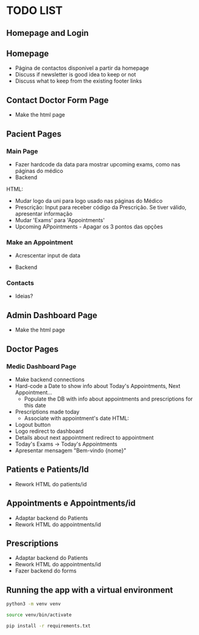 # TODO LIST

## Homepage and Login
## Homepage
- Página de contactos disponivel a partir da homepage
- Discuss if newsletter is good idea to keep or not 
- Discuss what to keep from the existing footer links

## Contact Doctor Form Page
- Make the html page

## Pacient Pages
### Main Page
- Fazer hardcode da data para mostrar upcoming exams, como nas páginas do médico
- Backend 

HTML:
- Mudar logo da uni para logo usado nas páginas do Médico
- Prescrição: Input para receber código da Prescrição. Se tiver válido, apresentar informação
- Mudar 'Exams' para 'Appointments'
- Upcoming APpointments - Apagar os 3 pontos das opções

### Make an Appointment
- Acrescentar input de data

- Backend

### Contacts
- Ideias?

## Admin Dashboard Page
- Make the html page


## Doctor Pages
### Medic Dashboard Page
- Make backend connections
- Hard-code a Date to show info about Today's Appointments, Next Appointment...
    - Populate the DB with info about appointments and prescriptions for this date
- Prescriptions made today
  - Associate with appointment's date
HTML:
- Logout button
- Logo redirect to dashboard
- Details about next appointment redirect to appointment
- Today's Exams -> Today's Appointments
- Apresentar mensagem "Bem-vindo {nome}"

## Patients e Patients/Id
- Rework HTML do patients/id

## Appointments e Appointments/id
- Adaptar backend do Patients
- Rework HTML do appointments/id

## Prescriptions
- Adaptar backend do Patients
- Rework HTML do appointments/id
- Fazer backend do forms

## Running the app with a virtual environment
```bash
python3 -m venv venv
```

```bash
source venv/bin/activate
```

```bash
pip install -r requirements.txt
```